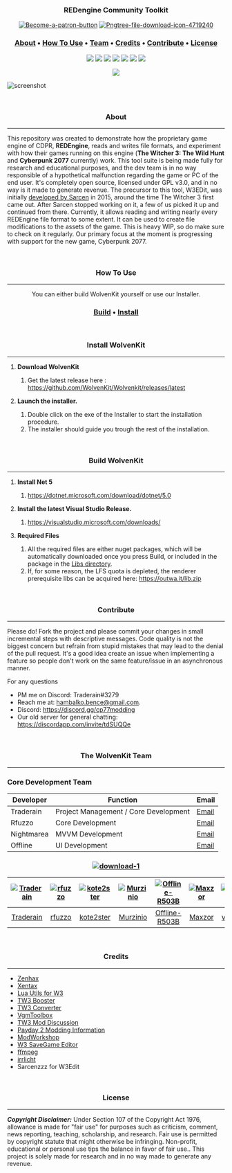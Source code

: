 
<h3 align="center">
  <br>
  <a href="https://redmodding.org/"><img src="https://media.discordapp.net/attachments/803619861170225203/811665837218856970/banner2.png?width=960&height=305" alt="" ></a>
  <br>
  REDengine Community Toolkit
  <br>
</h3>

</p>
  <p align="center"> 
    <a href="https://patreon.com/traderain"><img src="https://i.ibb.co/RBZKRg4/Become-a-patron-button.png" alt="Become-a-patron-button" border="0"></a>
  <a href="https://github.com/WolvenKit/Wolvenkit/releases/latest"><img src="https://i.ibb.co/272nyjJ/Pngtree-file-download-icon-4719240.png" alt="Pngtree-file-download-icon-4719240" border="0"></a>  
</p>

<h3 align="center">
  <a href="#About">About</a> •
  <a href="#how-to-use">How To Use</a> •
  <a href="#team">Team</a> •
  <a href="#credits">Credits</a> • 
  <a href="#contributing">Contribute</a> •
  <a href="#license">License</a>
 
</h3>

<p align="center">
  <a href="https://github.com/WolvenKit/Wolvenkit/releases"><img src="https://img.shields.io/github/downloads/WolvenKit/Wolven-Kit/total"></a>
  <a href="https://github.com/WolvenKit/Wolvenkit/actions?query=workflow%3AWolvenKit-Nightly"><img src="https://github.com/WolvenKit/Wolven-kit/workflows/WolvenKit-Nightly/badge.svg"></a>
  <a href="https://github.com/WolvenKit/Wolven-kit/issues"><img src="https://img.shields.io/github/issues/WolvenKit/Wolven-kit.svg"></a>
  <a href="https://github.com/WolvenKit/Wolven-kit/network"><img src="https://img.shields.io/github/forks/WolvenKit/Wolven-kit.svg"></a>
  <a href="https://github.com/WolvenKit/Wolven-kit/stargazers"><img src="https://img.shields.io/github/stars/WolvenKit/Wolven-kit.svg"></a>    
  <a href="https://raw.githubusercontent.com/WolvenKit/Wolven-kit/master/LICENSE"><img src="https://img.shields.io/badge/license-AGPL-blue.svg"></a>
  <a href="https://discord.gg/cp77modding"><img src="https://img.shields.io/discord/717692382849663036.svg?label=&logo=discord&logoColor=ffffff&color=7389D8&labelColor=6A7EC2">  </a>  
<p align="center"> 
 <img src="https://media.discordapp.net/attachments/803648048018096170/809406032336912394/unknown.png?width=837&height=640"> 
</p>

![screenshot](https://cdn.discordapp.com/attachments/788051447081598976/811578293676539904/unknown.png)


<div id="about">&zwnj;</div>
<h3 align="center">About</h3>

---

This repository was created to demonstrate how the proprietary game engine of CDPR, **REDEngine**, reads and writes file formats, and experiment with how their games running on this engine (**The Witcher 3: The Wild Hunt** and **Cyberpunk 2077** currently) work. This tool suite is being made fully for research and educational purposes, and the dev team is in no way responsible of a hypothetical malfunction regarding the game or PC of the end user. It's completely open source, licensed under GPL v3.0, and in no way is it made to generate revenue. The precursor to this tool, W3EDit, was initially [developed by Sarcen](http://forums.cdprojektred.com/forum/en/the-witcher-series/the-witcher-3-wild-hunt/mod-discussions/58758-mod-editor) in 2015, around the time The Witcher 3 first came out. After Sarcen stopped working on it, a few of us picked it up and continued from there. Currently, it allows reading and writing nearly every REDEngine file format to some extent. It can be used to create file modifications to the assets of the game. This is heavy WIP, so do make sure to check on it regularly. Our primary focus at the moment is progressing with support for the new game, Cyberpunk 2077.

<div id="how-to-use">&zwnj;</div>
<h3 align="center">How To Use</h3>

---
<p align="center">You can either build WolvenKit yourself or use our Installer.</p>
  
<h3 align="center">
  <a href="#building">Build</a> •
  <a href="#install">Install</a> 
</h3>

<div id="install">&zwnj;</div>
<h3 align="center">Install WolvenKit</h3>

---

1. **Download WolvenKit**
   1. Get the latest release here : https://github.com/WolvenKit/Wolvenkit/releases/latest

2. **Launch the installer.**
   1. Double click on the exe of the Installer to start the installation procedure.
   1. The installer should guide you trough the rest of the installation.



<div id="building">&zwnj;</div>
<h3 align="center">Build WolvenKit</h3>

---

1. **Install Net 5**
   1. https://dotnet.microsoft.com/download/dotnet/5.0

2. **Install the latest Visual Studio Release.**
   1. https://visualstudio.microsoft.com/downloads/

3. **Required Files**
   1. All the required files are either nuget packages, which will be automatically downloaded once you press Build, or included in the package in the [Libs directory](/Libs/).
   1. If, for some reason, the LFS quota is depleted, the renderer prerequisite libs can be acquired here: https://outwa.it/lib.zip






<div id="contributing">&zwnj;</div>
<h3 align="center">Contribute</h3>

---

Please do! Fork the project and please commit your changes in small incremental steps with descriptive messages. Code quality is not the biggest concern but refrain from stupid mistakes that may lead to the denial of the pull request. It's a good idea create an issue when implementing a feature so people don't work on the same feature/issue in an asynchronous manner.

For any questions
- PM me on Discord: Traderain#3279 
- Reach me at: hambalko.bence@gmail.com.
- Discord: https://discord.gg/cp77modding
- Our old server for general chatting: https://discordapp.com/invite/tdSUQQe


<div id="team">&zwnj;</div>
<h3 align="center">The WolvenKit Team</h3>

---

<h3 align="left">Core Development Team</h3>

Developer | Function | Email
------------ | ------------- | -------------
Traderain | Project Management / Core Development | [Email](mailto:hambalko.bence@gmail.com) 
Rfuzzo | Core Development | [Email](mailto:r.fuzzo@gmail.com) 
Nightmarea | MVVM Development | [Email](mailto:kote2ster@gmail.com) 
Offline | UI Development | [Email](mailto:sodanakin@gmail.com) 



<h3 align="center"><a href="https://imgbb.com/"><img src="https://i.ibb.co/ky17Xj9/download-1.png" alt="download-1" border="0"></a>
</h3>


<!-- readme: contributors -start -->
[<img alt="Traderain" src="https://avatars.githubusercontent.com/u/6411732?v=4&s=117 width=117">](https://github.com/Traderain) |[<img alt="rfuzzo" src="https://avatars.githubusercontent.com/u/37657287?v=4&s=117 width=117">](https://github.com/rfuzzo) |[<img alt="kote2ster" src="https://avatars.githubusercontent.com/u/7668964?v=4&s=117 width=117">](https://github.com/kote2ster) |[<img alt="Murzinio" src="https://avatars.githubusercontent.com/u/17109925?v=4&s=117 width=117">](https://github.com/Murzinio) |[<img alt="Offline-R503B" src="https://avatars.githubusercontent.com/u/11785451?v=4&s=117 width=117">](https://github.com/Offline-R503B) |[<img alt="Maxzor" src="https://avatars.githubusercontent.com/u/16599683?v=4&s=117 width=117">](https://github.com/Maxzor) |[<img alt="vonLeebpl" src="https://avatars.githubusercontent.com/u/18351077?v=4&s=117 width=117">](https://github.com/vonLeebpl) |[<img alt="TheBloke" src="https://avatars.githubusercontent.com/u/784313?v=4&s=117 width=117">](https://github.com/TheBloke) |[<img alt="ja-to" src="https://avatars.githubusercontent.com/u/65016231?v=4&s=117 width=117">](https://github.com/ja-to) |[<img alt="michaelpolakatwork" src="https://avatars.githubusercontent.com/u/8367868?v=4&s=117 width=117">](https://github.com/michaelpolakatwork) |[<img alt="DerinHalil" src="https://avatars.githubusercontent.com/u/50413946?v=4&s=117 width=117">](https://github.com/DerinHalil) |[<img alt="HitmanHimself" src="https://avatars.githubusercontent.com/u/76775663?v=4&s=117 width=117">](https://github.com/HitmanHimself) |[<img alt="Lim3zer0" src="https://avatars.githubusercontent.com/u/37447664?v=4&s=117 width=117">](https://github.com/Lim3zer0) |[<img alt="phrisk" src="https://avatars.githubusercontent.com/u/2071877?v=4&s=117 width=117">](https://github.com/phrisk) |[<img alt="ali-alidoust" src="https://avatars.githubusercontent.com/u/11314833?v=4&s=117 width=117">](https://github.com/ali-alidoust) |[<img alt="Anras573" src="https://avatars.githubusercontent.com/u/3352626?v=4&s=117 width=117">](https://github.com/Anras573) |[<img alt="carlosproiete" src="https://avatars.githubusercontent.com/u/33644328?v=4&s=117 width=117">](https://github.com/carlosproiete) |[<img alt="Jicksaw" src="https://avatars.githubusercontent.com/u/4146763?v=4&s=117 width=117">](https://github.com/Jicksaw) |[<img alt="TheFusion21" src="https://avatars.githubusercontent.com/u/19536820?v=4&s=117 width=117">](https://github.com/TheFusion21) |[<img alt="mattstates" src="https://avatars.githubusercontent.com/u/10776356?v=4&s=117 width=117">](https://github.com/mattstates) |[<img alt="robymontyz" src="https://avatars.githubusercontent.com/u/1668164?v=4&s=117 width=117">](https://github.com/robymontyz) |[<img alt="Strahlemann83" src="https://avatars.githubusercontent.com/u/34252137?v=4&s=117 width=117">](https://github.com/Strahlemann83) |[<img alt="sw3dg1n" src="https://avatars.githubusercontent.com/u/56805141?v=4&s=117 width=117">](https://github.com/sw3dg1n) |[<img alt="dingdio" src="https://avatars.githubusercontent.com/u/4729750?v=4&s=117 width=117">](https://github.com/dingdio) |[<img alt="dnandha" src="https://avatars.githubusercontent.com/u/29749761?v=4&s=117 width=117">](https://github.com/dnandha) |[<img alt="hrkrx" src="https://avatars.githubusercontent.com/u/5176531?v=4&s=117 width=117">](https://github.com/hrkrx) |[<img alt="philippTheCat" src="https://avatars.githubusercontent.com/u/120595?v=4&s=117 width=117">](https://github.com/philippTheCat) |
:---:|:---:|:---:|:---:|:---:|:---:|:---:|:---:|:---:|:---:|:---:|:---:|:---:|:---:|:---:|:---:|:---:|:---:|:---:|:---:|:---:|:---:|:---:|:---:|:---:|:---:|:---:|
[Traderain](https://github.com/Traderain)|[rfuzzo](https://github.com/rfuzzo)|[kote2ster](https://github.com/kote2ster)|[Murzinio](https://github.com/Murzinio)|[Offline-R503B](https://github.com/Offline-R503B)|[Maxzor](https://github.com/Maxzor)|[vonLeebpl](https://github.com/vonLeebpl)|[TheBloke](https://github.com/TheBloke)|[ja-to](https://github.com/ja-to)|[michaelpolakatwork](https://github.com/michaelpolakatwork)|[DerinHalil](https://github.com/DerinHalil)|[HitmanHimself](https://github.com/HitmanHimself)|[Lim3zer0](https://github.com/Lim3zer0)|[phrisk](https://github.com/phrisk)|[ali-alidoust](https://github.com/ali-alidoust)|[Anras573](https://github.com/Anras573)|[carlosproiete](https://github.com/carlosproiete)|[Jicksaw](https://github.com/Jicksaw)|[TheFusion21](https://github.com/TheFusion21)|[mattstates](https://github.com/mattstates)|[robymontyz](https://github.com/robymontyz)|[Strahlemann83](https://github.com/Strahlemann83)|[sw3dg1n](https://github.com/sw3dg1n)|[dingdio](https://github.com/dingdio)|[dnandha](https://github.com/dnandha)|[hrkrx](https://github.com/hrkrx)|[philippTheCat](https://github.com/philippTheCat)|
<!-- readme: contributors -end -->


<div id="credits">&zwnj;</div>
<h3 align="center">Credits</h3>

---

- [Zenhax](https://zenhax.com)
- [Xentax](https://xentax.com)
- [Lua Utils for W3](https://github.com/hhrhhr/Lua-utils-for-Witcher-3)
- [TW3 Booster](https://github.com/gamebooster/witcher3-booster)
- [TW3 Converter](https://bitbucket.org/jlouis/witcherconverter)
- [VgmToolbox](https://sourceforge.net/projects/vgmtoolbox/)
- [TW3 Mod Discussion](http://forums.cdprojektred.com/forum/en/the-witcher-series/the-witcher-3-wild-hunt/mod-discussions)
- [Payday 2 Modding Information](https://bitbucket.org/zabb65/payday-2-modding-information)
- [ModWorkshop](https://modworkshop.net/showthread.php?tid=101)
- [W3 SaveGame Editor](https://github.com/Atvaark/W3SavegameEditor)
- [ffmpeg](https://www.ffmpeg.org/)
- [irrlicht](http://irrlicht.sourceforge.net/)
- Sarcenzzz for W3Edit



<div id="license">&zwnj;</div>
<h3 align="center">License</h3>

---

***Copyright Disclaimer:*** Under Section 107 of the Copyright Act 1976, allowance is made for "fair use" for purposes such as criticism, comment, news reporting, teaching, scholarship, and research. Fair use is permitted by copyright statute that might otherwise be infringing. Non-profit, educational or personal use tips the balance in favor of fair use.. This project is solely made for research and in no way made to generate any revenue.




